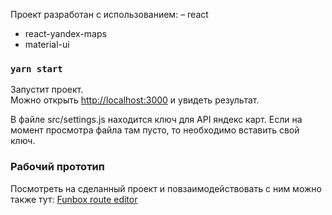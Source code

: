 Проект разработан с использованием:
– react
- react-yandex-maps
- material-ui

### `yarn start`

Запустит проект.<br />
Можно открыть [http://localhost:3000](http://localhost:3000) и увидеть результат.

В файле src/settings.js находится ключ для API яндекс карт. Если на момент просмотра файла там пусто, то необходимо вставить свой ключ.

### Рабочий прототип

Посмотреть на сделанный проект и повзаимодействовать с ним можно также тут: [Funbox route editor](https://artskadin.github.io/funbox/index.html)


